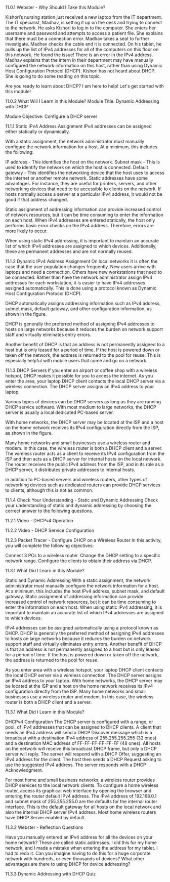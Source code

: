 11.0.1 Webster - Why Should I Take this Module?

Kishori’s nursing station just received a new laptop from the IT department. The IT specialist, Madhav, is setting it up on the desk and trying to connect to the network. He asks Kishori to log in to the computer. She enters her username and password and attempts to access a patient file. She explains that there must be a connection error. Madhav takes a seat to further investigate. Madhav checks the cable and it is connected. On his tablet, he pulls up the list of IPv4 addresses for all of the computers on this floor on this network. He found the issue! There is an error in the IPv4 address. Madhav explains that the intern in their department may have manually configured the network information on this host, rather than using Dynamic Host Configuration Protocol (DHCP). Kishori has not heard about DHCP. She is going to do some reading on this topic.

Are you ready to learn about DHCP? I am here to help! Let's get started with this module!



11.0.2 What Will I Learn in this Module?
Module Title: Dynamic Addressing with DHCP

Module Objective: Configure a DHCP server




11.1.1 Static IPv4 Address Assignment
IPv4 addresses can be assigned either statically or dynamically.

With a static assignment, the network administrator must manually configure the network information for a host. At a minimum, this includes the following:

IP address - This identifies the host on the network.
Subnet mask - This is used to identify the network on which the host is connected.
Default gateway - This identifies the networking device that the host uses to access the internet or another remote network.
Static addresses have some advantages. For instance, they are useful for printers, servers, and other networking devices that need to be accessible to clients on the network. If hosts normally access a server at a particular IPv4 address, it would not be good if that address changed.

Static assignment of addressing information can provide increased control of network resources, but it can be time consuming to enter the information on each host. When IPv4 addresses are entered statically, the host only performs basic error checks on the IPv4 address. Therefore, errors are more likely to occur.

When using static IPv4 addressing, it is important to maintain an accurate list of which IPv4 addresses are assigned to which devices. Additionally, these are permanent addresses and are not normally reused.

11.1.2 Dynamic IPv4 Address Assignment
On local networks it is often the case that the user population changes frequently. New users arrive with laptops and need a connection. Others have new workstations that need to be connected. Rather than have the network administrator assign IPv4 addresses for each workstation, it is easier to have IPv4 addresses assigned automatically. This is done using a protocol known as Dynamic Host Configuration Protocol (DHCP).

DHCP automatically assigns addressing information such as IPv4 address, subnet mask, default gateway, and other configuration information, as shown in the figure.

DHCP is generally the preferred method of assigning IPv4 addresses to hosts on large networks because it reduces the burden on network support staff and virtually eliminates entry errors.

Another benefit of DHCP is that an address is not permanently assigned to a host but is only leased for a period of time. If the host is powered down or taken off the network, the address is returned to the pool for reuse. This is especially helpful with mobile users that come and go on a network.









11.1.3 DHCP Servers
If you enter an airport or coffee shop with a wireless hotspot, DHCP makes it possible for you to access the internet. As you enter the area, your laptop DHCP client contacts the local DHCP server via a wireless connection. The DHCP server assigns an IPv4 address to your laptop.

Various types of devices can be DHCP servers as long as they are running DHCP service software. With most medium to large networks, the DHCP server is usually a local dedicated PC-based server.

With home networks, the DHCP server may be located at the ISP and a host on the home network receives its IPv4 configuration directly from the ISP, as shown in the figure.















Many home networks and small businesses use a wireless router and modem. In this case, the wireless router is both a DHCP client and a server. The wireless router acts as a client to receive its IPv4 configuration from the ISP and then acts as a DHCP server for internal hosts on the local network. The router receives the public IPv4 address from the ISP, and in its role as a DHCP server, it distributes private addresses to internal hosts.

In addition to PC-based servers and wireless routers, other types of networking devices such as dedicated routers can provide DHCP services to clients, although this is not as common.














11.1.4 Check Your Understanding - Static and Dynamic Addressing
Check your understanding of static and dynamic addressing by choosing the correct answer to the following questions.












11.2.1 Video - DHCPv4 Operation

11.2.2 Video - DHCP Service Configuration



11.2.3 Packet Tracer - Configure DHCP on a Wireless Router
In this activity, you will complete the following objectives:

Connect 3 PCs to a wireless router.
Change the DHCP setting to a specific network range.
Configure the clients to obtain their address via DHCP.




11.3.1 What Did I Learn in this Module?

Static and Dynamic Addressing
With a static assignment, the network administrator must manually configure the network information for a host. At a minimum, this includes the host IPv4 address, subnet mask, and default gateway. Static assignment of addressing information can provide increased control of network resources, but it can be time consuming to enter the information on each host. When using static IPv4 addressing, it is important to maintain an accurate list of which IPv4 addresses are assigned to which devices.

IPv4 addresses can be assigned automatically using a protocol known as DHCP. DHCP is generally the preferred method of assigning IPv4 addresses to hosts on large networks because it reduces the burden on network support staff and virtually eliminates entry errors. Another benefit of DHCP is that an address is not permanently assigned to a host but is only leased for a period of time. If the host is powered down or taken off the network, the address is returned to the pool for reuse.

As you enter area with a wireless hotspot, your laptop DHCP client contacts the local DHCP server via a wireless connection. The DHCP server assigns an IPv4 address to your laptop. With home networks, the DHCP server may be located at the ISP and a host on the home network receives its IPv4 configuration directly from the ISP. Many home networks and small businesses use a wireless router and modem. In this case, the wireless router is both a DHCP client and a server.

11.3.1 What Did I Learn in this Module?

DHCPv4 Configuration
The DHCP server is configured with a range, or pool, of IPv4 addresses that can be assigned to DHCP clients. A client that needs an IPv4 address will send a DHCP Discover message which is a broadcast with a destination IPv4 address of 255.255.255.255 (32 ones) and a destination MAC address of FF-FF-FF-FF-FF-FF (48 ones). All hosts on the network will receive this broadcast DHCP frame, but only a DHCP server will reply. The server will respond with a DHCP Offer, suggesting an IPv4 address for the client. The host then sends a DHCP Request asking to use the suggested IPv4 address. The server responds with a DHCP Acknowledgment.

For most home and small business networks, a wireless router provides DHCP services to the local network clients. To configure a home wireless router, access its graphical web interface by opening the browser and entering the router default IPv4 address. The IPv4 address of 192.168.0.1 and subnet mask of 255.255.255.0 are the defaults for the internal router interface. This is the default gateway for all hosts on the local network and also the internal DHCP server IPv4 address. Most home wireless routers have DHCP Server enabled by default.




11.3.2 Webster - Reflection Questions

Have you manually entered an IPv4 address for all the devices on your home network? These are called static addresses. I did this for my home network, and I made a mistake when entering the address for my tablet. I had to redo it. Can you imagine having to do this for a huge corporate network with hundreds, or even thousands of devices? What other advantages are there to using DHCP for device addressing?



11.3.3 Dynamic Addressing with DHCP Quiz






